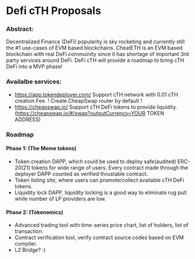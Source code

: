 # Defi cTH Proposals


### Abstract:
Decentralized Finance (DeFi) popularity is sky rocketing and currently still the #1 use-cases of EVM based blockchains. CheatETH is an EVM based blockchain with real DeFi commuinity since it has shortage of important 3rd party services around DeFi. 
DeFi cTH will provide a roadmap to bring cTH DeFi into a MVP phase!

### Availalbe services:

- https://app.tokendeployer.com/ Support cTH network with 0.01 cTH creation Fee. ! Create CheapSwap router by default !
- https://cheapswap.io/ Support cTH DeFi tokens to provide liquidity. (https://cheapswap.io/#/swap?outputCurrency=YOUR TOKEN ADDRESS)

### Roadmap

#### Phase 1: (The Meme tokens)
- Token creation DAPP, which could be used to deploy safe(audited) ERC-20(21) tokens for wide range of users. Every contract made through the deployer DAPP counted as verified thrustable contract.
- Token listing site, where users can promote/collect available cTH DeFi tokens. 
- Liquidity lock DAPP, liquidity locking is a good way to eliminate rug pull while number of LP providers are low.

#### Phase 2: (Tokenomics)
- Advanced trading tool with time-series price chart, list of holders, list of transaction.
- Contract verification tool, verify contract source codes based on EVM compiler.
- L2 Bridge? :)





